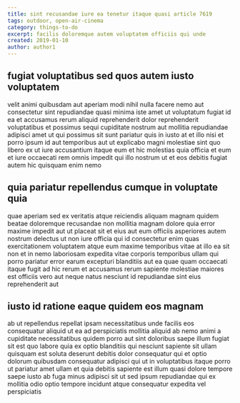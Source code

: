 ```yaml
---
title: sint recusandae iure ea tenetur itaque quasi article 7619
tags: outdoor, open-air-cinema
category: things-to-do
excerpt: facilis doloremque autem voluptatem officiis qui unde
created: 2019-01-10
author: author1
---
```


## fugiat voluptatibus sed quos autem iusto voluptatem

velit animi quibusdam aut aperiam modi nihil nulla facere nemo aut consectetur sint repudiandae quasi minima iste amet ut voluptatum fugiat id ea et accusamus rerum aliquid reprehenderit dolor reprehenderit voluptatibus et possimus sequi cupiditate nostrum aut mollitia repudiandae adipisci amet ut qui possimus sit sunt pariatur quis in iusto at et illo nisi et porro ipsum id aut temporibus aut ut explicabo magni molestiae sint quo libero ex ut iure accusantium itaque eum et hic molestias quia officia et eum et iure occaecati rem omnis impedit qui illo nostrum ut et eos debitis fugiat autem hic quisquam enim nemo

## quia pariatur repellendus cumque in voluptate quia

quae aperiam sed ex veritatis atque reiciendis aliquam magnam quidem beatae doloremque recusandae non mollitia magnam dolore quia error maxime impedit aut ut placeat sit et eius aut eum officiis asperiores autem nostrum delectus ut non iure officia qui id consectetur enim quas exercitationem voluptatem atque eum maxime temporibus vitae at illo ea sit non et in nemo laboriosam expedita vitae corporis temporibus ullam qui porro pariatur error earum excepturi blanditiis aut ea quae quam occaecati itaque fugit ad hic rerum et accusamus rerum sapiente molestiae maiores est officiis vero aut neque natus nesciunt id repudiandae sint eius reprehenderit aut

## iusto id ratione eaque quidem eos magnam

ab ut repellendus repellat ipsam necessitatibus unde facilis eos consequatur aliquid ut ea ad perspiciatis mollitia aliquid ab nemo animi a cupiditate necessitatibus quidem porro aut sint doloribus saepe illum fugiat sit est quo labore quia ex optio blanditiis qui nesciunt sapiente sit ullam quisquam est soluta deserunt debitis dolor consequatur qui et optio dolorum quibusdam consequatur adipisci qui ut in voluptatibus itaque porro ut pariatur amet ullam et quia debitis sapiente est illum quasi dolore tempore saepe iusto ab fuga minus adipisci sit ut sed ipsum repudiandae qui ex mollitia odio optio tempore incidunt atque consequatur expedita vel perspiciatis
